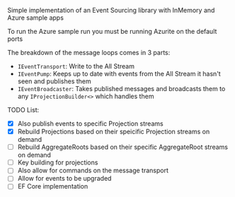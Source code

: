 Simple implementation of an Event Sourcing library with InMemory and Azure sample apps

To run the Azure sample run you must be running Azurite on the default ports

The breakdown of the message loops comes in 3 parts:
- `IEventTransport`: Write to the All Stream
- `IEventPump`: Keeps up to date with events from the All Stream it hasn't seen and publishes them
- `IEventBroadcaster`: Takes published messages and broadcasts them to any `IProjectionBuilder<>` which handles them

TODO List:
- [x] Also publish events to specific Projection streams
- [x] Rebuild Projections based on their speicific Projection streams on demand
- [ ] Rebuild AggregateRoots based on their specific AggregateRoot streams on demand
- [ ] Key building for projections
- [ ] Also allow for commands on the message transport
- [ ] Allow for events to be upgraded
- [ ] EF Core implementation
